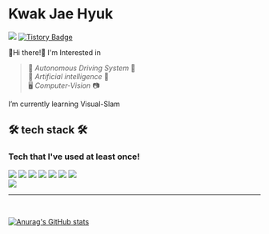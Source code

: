 Kwak Jae Hyuk
===========

<img src="https://img.shields.io/badge/jasonkwak0120@gmail.com-d14836?style=flat-square&logo=Gmail&logoColor=white"/></a> [![Tistory Badge](https://img.shields.io/badge/Tech%20Blog-555263?style=flat&logoColor=white)](https://https://studyroom-99.tistory.com/)

👋Hi there!👋
I'm Interested in 
>🚙 _Autonomous Driving System_ 🚙  
🤖 _Artificial intelligence_ 🤖  
🖥 _Computer-Vision_ 📷  

I’m currently learning Visual-Slam


🛠 tech stack 🛠
----------------
### Tech that I've used at least once!

<img src="https://img.shields.io/badge/Python-3766AB?style=flat-square&logo=Python&logoColor=white"/></a> <img src="https://img.shields.io/badge/C++-00599C?style=flat-square&logo=C%2B%2B&logoColor=white"/></a> <img src="https://img.shields.io/badge/C-A8B9CC?style=flat-square&logo=C&logoColor=white"/></a> <img src="https://img.shields.io/badge/ROS-22314E?style=flat-square&logo=ROS&logoColor=white"/></a> <img src="https://img.shields.io/badge/Linux-EB001B?style=flat-square&logo=Linux&logoColor=white"/></a> <img src="https://img.shields.io/badge/Vscode-007ACC?style=flat-square&logo=Visual Studio Code&logoColor=white"/></a> 
 <img src="https://img.shields.io/badge/Ubuntu-EB001B?style=flat-square&logo=Ubuntu&logoColor=white"/></a>  
<img src="https://img.shields.io/badge/git-1A1A1A?style=flat-square&logo=git&logoColor=white"/></a>  

-----------------------------
<br>

[![Anurag's GitHub stats](https://github-readme-stats.vercel.app/api?username=KwakJaeHyuk)](https://github.com/anuraghazra/github-readme-stats) 

